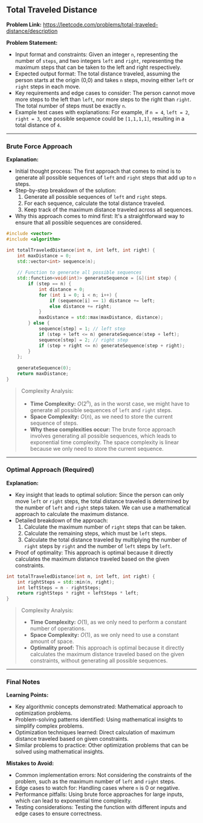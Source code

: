 ## Total Traveled Distance
**Problem Link:** https://leetcode.com/problems/total-traveled-distance/description

**Problem Statement:**
- Input format and constraints: Given an integer `n`, representing the number of `steps`, and two integers `left` and `right`, representing the maximum steps that can be taken to the left and right respectively.
- Expected output format: The total distance traveled, assuming the person starts at the origin (0,0) and takes `n` steps, moving either `left` or `right` steps in each move.
- Key requirements and edge cases to consider: The person cannot move more steps to the left than `left`, nor more steps to the right than `right`. The total number of steps must be exactly `n`.
- Example test cases with explanations: For example, if `n = 4`, `left = 2`, `right = 3`, one possible sequence could be `[1,1,1,1]`, resulting in a total distance of `4`.

---

### Brute Force Approach

**Explanation:**
- Initial thought process: The first approach that comes to mind is to generate all possible sequences of `left` and `right` steps that add up to `n` steps.
- Step-by-step breakdown of the solution: 
  1. Generate all possible sequences of `left` and `right` steps.
  2. For each sequence, calculate the total distance traveled.
  3. Keep track of the maximum distance traveled across all sequences.
- Why this approach comes to mind first: It's a straightforward way to ensure that all possible sequences are considered.

```cpp
#include <vector>
#include <algorithm>

int totalTraveledDistance(int n, int left, int right) {
    int maxDistance = 0;
    std::vector<int> sequence(n);
    
    // Function to generate all possible sequences
    std::function<void(int)> generateSequence = [&](int step) {
        if (step == n) {
            int distance = 0;
            for (int i = 0; i < n; i++) {
                if (sequence[i] == 1) distance += left;
                else distance += right;
            }
            maxDistance = std::max(maxDistance, distance);
        } else {
            sequence[step] = 1; // left step
            if (step + left <= n) generateSequence(step + left);
            sequence[step] = 2; // right step
            if (step + right <= n) generateSequence(step + right);
        }
    };
    
    generateSequence(0);
    return maxDistance;
}
```

> Complexity Analysis:
> - **Time Complexity:** $O(2^n)$, as in the worst case, we might have to generate all possible sequences of `left` and `right` steps.
> - **Space Complexity:** $O(n)$, as we need to store the current sequence of steps.
> - **Why these complexities occur:** The brute force approach involves generating all possible sequences, which leads to exponential time complexity. The space complexity is linear because we only need to store the current sequence.

---

### Optimal Approach (Required)

**Explanation:**
- Key insight that leads to optimal solution: Since the person can only move `left` or `right` steps, the total distance traveled is determined by the number of `left` and `right` steps taken. We can use a mathematical approach to calculate the maximum distance.
- Detailed breakdown of the approach: 
  1. Calculate the maximum number of `right` steps that can be taken.
  2. Calculate the remaining steps, which must be `left` steps.
  3. Calculate the total distance traveled by multiplying the number of `right` steps by `right` and the number of `left` steps by `left`.
- Proof of optimality: This approach is optimal because it directly calculates the maximum distance traveled based on the given constraints.

```cpp
int totalTraveledDistance(int n, int left, int right) {
    int rightSteps = std::min(n, right);
    int leftSteps = n - rightSteps;
    return rightSteps * right + leftSteps * left;
}
```

> Complexity Analysis:
> - **Time Complexity:** $O(1)$, as we only need to perform a constant number of operations.
> - **Space Complexity:** $O(1)$, as we only need to use a constant amount of space.
> - **Optimality proof:** This approach is optimal because it directly calculates the maximum distance traveled based on the given constraints, without generating all possible sequences.

---

### Final Notes

**Learning Points:**
- Key algorithmic concepts demonstrated: Mathematical approach to optimization problems.
- Problem-solving patterns identified: Using mathematical insights to simplify complex problems.
- Optimization techniques learned: Direct calculation of maximum distance traveled based on given constraints.
- Similar problems to practice: Other optimization problems that can be solved using mathematical insights.

**Mistakes to Avoid:**
- Common implementation errors: Not considering the constraints of the problem, such as the maximum number of `left` and `right` steps.
- Edge cases to watch for: Handling cases where `n` is 0 or negative.
- Performance pitfalls: Using brute force approaches for large inputs, which can lead to exponential time complexity.
- Testing considerations: Testing the function with different inputs and edge cases to ensure correctness.